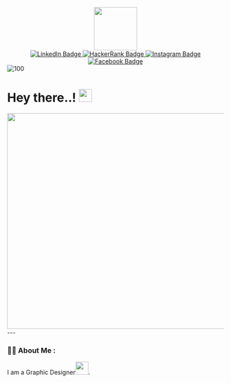 <div id="header" align="center">
  <img src="https://media.giphy.com/media/M9gbBd9nbDrOTu1Mqx/giphy.gif" width="100"/>
</div>

<div id="badges"align="center">
  <a href="https://www.linkedin.com/in/anjan-shrestha-/">
    <img src="https://img.shields.io/badge/LinkedIn-blue?style=for-the-badge&logo=linkedin&logoColor=white" alt="LinkedIn Badge"/>
  </a>
  <a href="https://www.hackerrank.com/anjanshrestha201">
    <img src="https://img.shields.io/badge/HackerRank-black?style=for-the-badge&logo=hackerrank&logoColor=white" alt="HackerRank Badge"/>
  </a>
  <a href="https://www.instagram.com/anjanshrestha8/">
    <img src="https://img.shields.io/badge/Instagram-red?style=for-the-badge&logo=instagram&logoColor=white" alt="Instagram Badge"/>
  </a>
  <a href="https://www.facebook.com/profile.php?id=100028309041653">
    <img src="https://img.shields.io/badge/Facebook-blue?style=for-the-badge&logo=Facebook&logoColor=white" alt="Facebook Badge"/>
  </a>
</div>
<img src="https://komarev.com/ghpvc/?username=your-github-username&style=flat-square&color=blue" alt="100"/>

<h1>
 Hey there..!
  <img src="https://media.giphy.com/media/hvRJCLFzcasrR4ia7z/giphy.gif" width="30px"/>
</h1>
<div align="center">
  <img src="https://media3.giphy.com/media/GdNQKkiLhKZYoCKtOw/giphy.gif?cid=ecf05e4762flmng3778508pfdpsnb37g1zk5vtoyb5u8dcdu&rid=giphy.gif&ct=g" width="600" height="500"/>
</div>
---

### :woman_technologist: About Me :
I am a Graphic Designer<img src="" width="30">.

